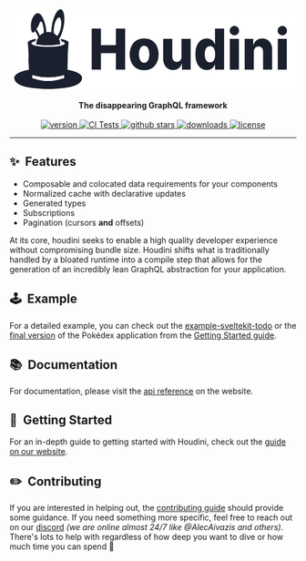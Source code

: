 <div align="center">
  <picture>
    <source media="(prefers-color-scheme: dark)" srcset=".github/assets/logo_l.svg">
    <img height="140" alt="Houdini's logo (dark or light)" src=".github/assets/logo_d.svg">
  </picture>

  <br />
  <br />

  <strong>
    The disappearing GraphQL framework
  </strong>
  <br />
  <br />
  <a href="https://npmjs.org/package/houdini">
    <img src="https://img.shields.io/npm/v/houdini.svg" alt="version" />
  </a>
  <a href="https://github.com/HoudiniGraphql/houdini/actions">
    <img src="https://github.com/HoudiniGraphql/houdini/actions/workflows/tests.yml/badge.svg" alt="CI Tests" />
  </a>
  <a href="https://github.com/HoudiniGraphql/houdini">
    <img src="https://img.shields.io/github/stars/HoudiniGraphql/houdini.svg?label=stars" alt="github stars" />
  </a>
  <a href="https://npmjs.org/package/houdini">
    <img src="https://img.shields.io/npm/dm/houdini.svg" alt="downloads" />
  </a>
  <a href="https://github.com/HoudiniGraphql/houdini/blob/main/LICENSE">
    <img src="https://img.shields.io/github/license/HoudiniGraphql/houdini.svg?maxAge=2592000" alt="license" />
  </a>
</div>

----

## ✨&nbsp;&nbsp;Features

-   Composable and colocated data requirements for your components
-   Normalized cache with declarative updates
-   Generated types
-   Subscriptions
-   Pagination (cursors **and** offsets)

At its core, houdini seeks to enable a high quality developer experience
without compromising bundle size. Houdini shifts what is
traditionally handled by a bloated runtime into a compile step that allows
for the generation of an incredibly lean GraphQL abstraction for your application.

## 🕹&nbsp;&nbsp;Example

For a detailed example, you can check out the [example-sveltekit-todo](https://github.com/HoudiniGraphql/example-sveltekit-todo) or the [final version](https://github.com/HoudiniGraphql/intro/tree/final) of the 
Pokédex application from the [Getting Started guide](https://www.houdinigraphql.com/intro). 

## 📚&nbsp;&nbsp;Documentation

For documentation, please visit the [api reference](https://www.houdinigraphql.com/api) on the website.

## 🚀&nbsp;&nbsp;Getting Started

For an in-depth guide to getting started with Houdini, check out the [guide on our website](https://www.houdinigraphql.com/intro).

## ✏️&nbsp;&nbsp;Contributing

If you are interested in helping out, the [contributing guide](https://www.houdinigraphql.com/guides/contributing) should provide some guidance. If you need something more specific, feel free to reach out on our [discord](https://discord.gg/Gd8vfvxpsD) _(we are online almost 24/7 like @AlecAivazis and others)_. There's lots to help with regardless of how deep you want to dive or how much time you can spend 🙂

